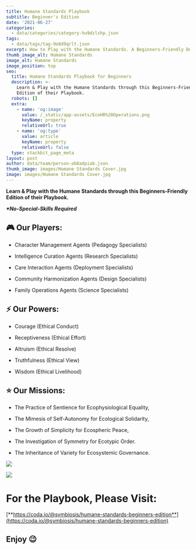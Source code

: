 ```yaml
---
title: Humane Standards Playbook
subtitle: Beginner's Edition
date: '2021-06-27'
categories:
  - data/categories/category-hu9dzlshp.json
tags:
  - data/tags/tag-9o8d9qrlt.json
excerpt: How to Play with the Humane Standards. A Beginners-Friendly Documentation.
thumb_image_alt: Humane Standards
image_alt: Humane Standards
image_position: top
seo:
  title: Humane Standards Playbook for Beginners
  description: >-
    Learn & Play with the Humane Standards through this Beginners-Friendly
    Edition of their Playbook.
  robots: []
  extra:
    - name: 'og:image'
      value: /_static/app-assets/EcoHR%20Operations.png
      keyName: property
      relativeUrl: true
    - name: 'og:type'
      value: article
      keyName: property
      relativeUrl: false
  type: stackbit_page_meta
layout: post
author: data/team/person-ob8adpiab.json
thumb_image: images/Humane Standards Cover.jpg
image: images/Humane Standards Cover.jpg
---
```

**Learn & Play with the Humane Standards through this Beginners-Friendly Edition of their Playbook.**

***\*No-Special-Skills Required***

###

## 🎮 Our Players:

*   Character Management Agents (Pedagogy Specialists)

*   Intelligence Curation Agents (Research Specialists)

*   Care Interaction Agents (Deployment Specialists)

*   Community Harmonization Agents (Design Specialists)

*   Family Operations Agents (Science Specialists)

###

## ⚡ Our Powers:

*   Courage (Ethical Conduct)

*   Receptiveness (Ethical Effort)

*   Altruism (Ethical Resolve)

*   Truthfulness (Ethical View)

*   Wisdom (Ethical Livelihood)

###

## ⭐ Our Missions:

*   The Practice of Sentience for Ecophysiological Equality,

*   The Mimesis of Self-Autonomy for Ecological Solidarity,

*   The Growth of Simplicity for Ecospheric Peace,

*   The Investigation of Symmetry for Ecotypic Order.

*   The Inheritance of Variety for Ecosystemic Governance.

![](https://preview--website-84d91.stackbit.dev/images/Playbook_app.png)

![](https://preview--website-84d91.stackbit.dev/\_static/app-assets/Playbook_app.png)

# For the Playbook, Please Visit:

[**https://coda.io/@symbiosis/humane-standards-beginners-edition**](https://coda.io/@symbiosis/humane-standards-beginners-edition)

## Enjoy 😉
